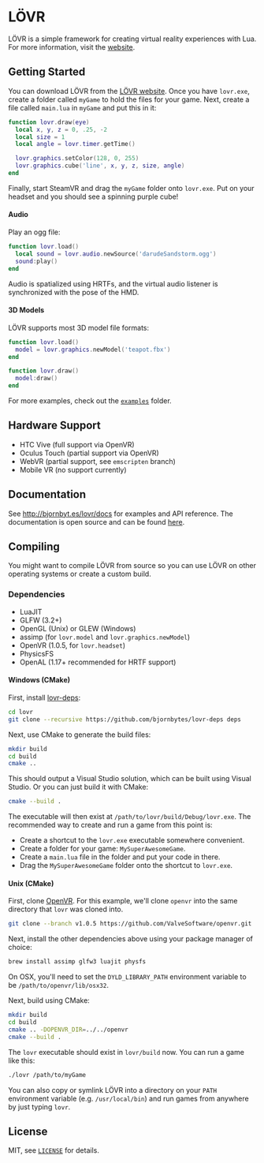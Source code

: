 LÖVR
===

LÖVR is a simple framework for creating virtual reality experiences with Lua.  For more information,
visit the [website](http://bjornbyt.es/lovr).

Getting Started
---

You can download LÖVR from the [LÖVR website](http://bjornbyt.es/lovr).  Once you have `lovr.exe`,
create a folder called `myGame` to hold the files for your game.  Next, create a file called
`main.lua` in `myGame` and put this in it:

```lua
function lovr.draw(eye)
  local x, y, z = 0, .25, -2
  local size = 1
  local angle = lovr.timer.getTime()

  lovr.graphics.setColor(128, 0, 255)
  lovr.graphics.cube('line', x, y, z, size, angle)
end
```

Finally, start SteamVR and drag the `myGame` folder onto `lovr.exe`.  Put on your headset and you
should see a spinning purple cube!

#### Audio

Play an ogg file:

```lua
function lovr.load()
  local sound = lovr.audio.newSource('darudeSandstorm.ogg')
  sound:play()
end
```

Audio is spatialized using HRTFs, and the virtual audio listener is synchronized with the pose of
the HMD.

#### 3D Models

LÖVR supports most 3D model file formats:

```lua
function lovr.load()
  model = lovr.graphics.newModel('teapot.fbx')
end

function lovr.draw()
  model:draw()
end
```

For more examples, check out the [`examples`](examples) folder.

Hardware Support
---

- HTC Vive (full support via OpenVR)
- Oculus Touch (partial support via OpenVR)
- WebVR (partial support, see `emscripten` branch)
- Mobile VR (no support currently)

Documentation
---

See <http://bjornbyt.es/lovr/docs> for examples and API reference.  The documentation is open source
and can be found [here](https://github.com/bjornbytes/lovr-docs).

Compiling
---

You might want to compile LÖVR from source so you can use LÖVR on other operating systems or create
a custom build.

### Dependencies

- LuaJIT
- GLFW (3.2+)
- OpenGL (Unix) or GLEW (Windows)
- assimp (for `lovr.model` and `lovr.graphics.newModel`)
- OpenVR (1.0.5, for `lovr.headset`)
- PhysicsFS
- OpenAL (1.17+ recommended for HRTF support)

#### Windows (CMake)

First, install [lovr-deps](https://github.com/bjornbytes/lovr-deps):

```sh
cd lovr
git clone --recursive https://github.com/bjornbytes/lovr-deps deps
```

Next, use CMake to generate the build files:

```sh
mkdir build
cd build
cmake ..
```

This should output a Visual Studio solution, which can be built using Visual Studio.  Or you can
just build it with CMake:

```sh
cmake --build .
```

The executable will then exist at `/path/to/lovr/build/Debug/lovr.exe`.  The recommended way to
create and run a game from this point is:

- Create a shortcut to the `lovr.exe` executable somewhere convenient.
- Create a folder for your game: `MySuperAwesomeGame`.
- Create a `main.lua` file in the folder and put your code in there.
- Drag the `MySuperAwesomeGame` folder onto the shortcut to `lovr.exe`.

#### Unix (CMake)

First, clone [OpenVR](https://github.com/ValveSoftware/openvr).  For this example, we'll clone
`openvr` into the same directory that `lovr` was cloned into.

```sh
git clone --branch v1.0.5 https://github.com/ValveSoftware/openvr.git
```

Next, install the other dependencies above using your package manager of choice:

```sh
brew install assimp glfw3 luajit physfs
```

On OSX, you'll need to set the `DYLD_LIBRARY_PATH` environment variable to be
`/path/to/openvr/lib/osx32`.

Next, build using CMake:

```sh
mkdir build
cd build
cmake .. -DOPENVR_DIR=../../openvr
cmake --build .
```

The `lovr` executable should exist in `lovr/build` now.  You can run a game like this:

```sh
./lovr /path/to/myGame
```

You can also copy or symlink LÖVR into a directory on your `PATH` environment variable (e.g.
`/usr/local/bin`) and run games from anywhere by just typing `lovr`.

License
---

MIT, see [`LICENSE`](LICENSE) for details.

